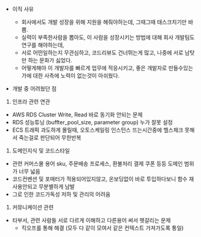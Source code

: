 - 이직 사유
  - 회사에서도 개발 성장을 위해 지원을 해줘야하는데, 그때그때 태스크치기만 바쁨.
  - 실력이 부족한사람을 뽑아도, 이 사람을 성장시키는 방법에 대해 회사 개발팀도 연구를 해야하는데, 
  - 서로 어떤일하는지 무관심하고, 코드리뷰도 건너뛰는게 많고, 나중에 서로 남탓만 하는 문화가 싫었다.
  - 어떻게해야 이 개발자를 빠르게 업무에 적응시키고, 좋은 개발자로 만들수있는가에 대한 사측에 노력이 없는것이 아쉬웠다.


- 개발 중 어려웠던 점

1. 인프라 관련 연관
- AWS RDS Cluster Write, Read 바로 동기화 안되는 문제
- RDS 성능튜닝 (buffter_pool_size, parameter group) 누가 잘못 설정
- ECS 트래픽 과도하게 몰릴때, 오토스케일링 인스턴스 뜨는시간중에 헬스체크 못해서 죽는걸로 판단되어 무한반복

1. 도메인지식 및 코드스타일
- 관련 커머스몰 용어 sku, 주문배송 프로세스, 환불처리 결제 쿠폰 등등 도메인 범위가 너무 넓음
- 코드컨벤션 및 포매터가 적용되어있지않고, 온보딩없이 바로 투입하다보니 함수 재사용안되고 무분별하게 남발
- 그로 인한 코드가독성 저하 및 관리의 어려움

1. 커뮤니케이션 관련
- 타부서, 관련 사람들 서로 다르게 이해하고 다른용어 써서 헷갈리는 문제
  - 킥오프를 통해 해결 (모두 다 같이 모여서 같은 컨텍스트 가져가도록 통일)


